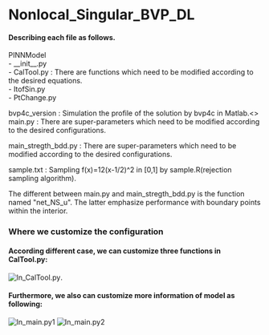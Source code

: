 # Nonlocal_Singular_BVP_DL

#### Describing each file as follows.  

PINNModel  
    - \_\_init\_\_.py  
    - CalTool.py : There are functions which need to be modified according to the desired equations.  
    - ItofSin.py  
    - PtChange.py   
          
          
bvp4c_version : Simulation the profile of the solution by bvp4c in Matlab.<>
main.py : There are super-parameters which need to be modified according to the desired configurations.  
        
main_stregth_bdd.py : There are super-parameters which need to be modified according to the desired configurations.  

sample.txt : Sampling f(x)=12(x-1/2)^2 in [0,1] by sample.R(rejection sampling algorithm).  

The different between main.py and main_stregth_bdd.py is the function named "net_NS_u". The latter emphasize performance with boundary points within the interior.

### Where we customize the configuration
#### According different case, we can customize three functions in CalTool.py:
![In_CalTool.py](https://raw.githubusercontent.com/efef31016/Nonlocal_Singular_BVP_DL/master/PINN_nonlocal/figure/change03.png).
#### Furthermore, we also can customize more information of model as following:
![In_main.py1](https://raw.githubusercontent.com/efef31016/Nonlocal_Singular_BVP_DL/master/PINN_nonlocal/figure/change02.png)
![In_main.py2](https://raw.githubusercontent.com/efef31016/Nonlocal_Singular_BVP_DL/master/PINN_nonlocal/figure/change02.png)
